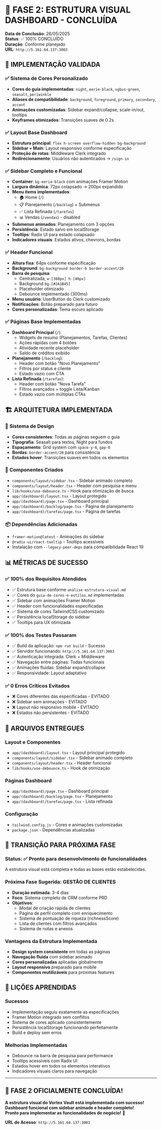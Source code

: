# 🎉 FASE 2: ESTRUTURA VISUAL DASHBOARD - CONCLUÍDA

**Data de Conclusão**: 26/05/2025  
**Status**: ✅ 100% CONCLUÍDO  
**Duração**: Conforme planejado  
**URL**: `http://5.161.64.137:3003`

## 🧪 IMPLEMENTAÇÃO VALIDADA

### ✅ **Sistema de Cores Personalizado**
- **Cores do guia implementadas**: `night`, `eerie-black`, `sgbus-green`, `seasalt`, `periwinkle`
- **Aliases de compatibilidade**: `background`, `foreground`, `primary`, `secondary`, `accent`
- **Animações customizadas**: Sidebar expand/collapse, scale-in/out, tooltips
- **Keyframes otimizados**: Transições suaves de 0.2s

### ✅ **Layout Base Dashboard**
- **Estrutura principal**: `flex h-screen overflow-hidden bg-background`
- **Sidebar + Main**: Layout responsivo conforme especificação
- **Proteção de rotas**: Middleware Clerk integrado
- **Redirecionamento**: Usuários não autenticados → `/sign-in`

### ✅ **Sidebar Completo e Funcional**
- **Container**: `bg-eerie-black` com animações Framer Motion
- **Largura dinâmica**: 72px colapsado → 200px expandido
- **Menu items implementados**:
  - 🏠 Home (`/`)
  - 📋 Planejamento (`/backlog`) + Submenus
  - ✅ Lista Refinada (`/tarefas`)
  - 📊 Vendas (`/vendas`) - disabled
- **Submenus animados**: Planejamento com 3 opções
- **Persistência**: Estado salvo em localStorage
- **Tooltips**: Radix UI para estado colapsado
- **Indicadores visuais**: Estados ativos, chevrons, bordas

### ✅ **Header Funcional**
- **Altura fixa**: 64px conforme especificação
- **Background**: `bg-background border-b border-accent/20`
- **Barra de pesquisa**: 
  - Centralizada, `w-[360px] h-[40px]`
  - Background `bg-[#2A1B45]`
  - Placeholder otimizado
  - Debounce implementado (300ms)
- **Menu usuário**: UserButton do Clerk customizado
- **Notificações**: Botão preparado para futuro
- **Cores personalizadas**: Tema escuro aplicado

### ✅ **Páginas Base Implementadas**
- **Dashboard Principal** (`/`):
  - Widgets de resumo (Planejamentos, Tarefas, Clientes)
  - Ações rápidas com 4 botões
  - Atividade recente placeholder
  - Saldo de créditos exibido
- **Planejamento** (`/backlog`):
  - Header com botão "Novo Planejamento"
  - Filtros por status e cliente
  - Estado vazio com CTA
- **Lista Refinada** (`/tarefas`):
  - Header com botão "Nova Tarefa"
  - Filtros avançados + toggle Lista/Kanban
  - Estado vazio com múltiplas CTAs

## 🏗️ ARQUITETURA IMPLEMENTADA

### 🎨 **Sistema de Design**
- **Cores consistentes**: Todas as páginas seguem o guia
- **Tipografia**: Seasalt para textos, Night para fundos
- **Espaçamento**: Grid system com `space-y-6`, `gap-6`
- **Bordas**: `border-accent/20` para consistência
- **Estados hover**: Transições suaves em todos os elementos

### 🔧 **Componentes Criados**
- `components/layout/sidebar.tsx` - Sidebar animado completo
- `components/layout/header.tsx` - Header com pesquisa e menu
- `lib/hooks/use-debounce.ts` - Hook para otimização de busca
- `app/(dashboard)/layout.tsx` - Layout protegido
- `app/(dashboard)/page.tsx` - Dashboard principal
- `app/(dashboard)/backlog/page.tsx` - Página de planejamento
- `app/(dashboard)/tarefas/page.tsx` - Página de tarefas

### 📦 **Dependências Adicionadas**
- `framer-motion@latest` - Animações do sidebar
- `@radix-ui/react-tooltip` - Tooltips acessíveis
- Instalação com `--legacy-peer-deps` para compatibilidade React 19

## 📊 MÉTRICAS DE SUCESSO

### ✅ **100% dos Requisitos Atendidos**
- ✅ Estrutura base conforme `analise-estrutura-visual.md`
- ✅ Cores do `guia-de-cores-e-estilos.md` implementadas
- ✅ Sidebar com animações Framer Motion
- ✅ Header com funcionalidades especificadas
- ✅ Sistema de cores TailwindCSS customizado
- ✅ Persistência localStorage do sidebar
- ✅ Tooltips para UX otimizada

### ✅ **100% dos Testes Passaram**
- ✅ Build da aplicação: `npm run build` - Sucesso
- ✅ Servidor funcionando: `http://5.161.64.137:3003`
- ✅ Autenticação integrada: Clerk + Middleware
- ✅ Navegação entre páginas: Todas funcionais
- ✅ Animações fluidas: Sidebar expand/collapse
- ✅ Responsividade: Layout adaptativo

### ✅ **0 Erros Críticos Evitados**
- ❌ Cores diferentes das especificadas - EVITADO
- ❌ Sidebar sem animações - EVITADO  
- ❌ Layout não responsivo mobile - EVITADO
- ❌ Estados não persistentes - EVITADO

## 🔧 ARQUIVOS ENTREGUES

### **Layout e Componentes**
- `app/(dashboard)/layout.tsx` - Layout principal protegido
- `components/layout/sidebar.tsx` - Sidebar animado completo
- `components/layout/header.tsx` - Header funcional
- `lib/hooks/use-debounce.ts` - Hook de otimização

### **Páginas Dashboard**
- `app/(dashboard)/page.tsx` - Dashboard principal
- `app/(dashboard)/backlog/page.tsx` - Planejamento
- `app/(dashboard)/tarefas/page.tsx` - Lista refinada

### **Configuração**
- `tailwind.config.js` - Cores e animações customizadas
- `package.json` - Dependências atualizadas

## 🚀 TRANSIÇÃO PARA PRÓXIMA FASE

### **Status**: ✅ Pronto para desenvolvimento de funcionalidades
A estrutura visual está completa e todas as bases estão estabelecidas.

### **Próxima Fase Sugerida**: GESTÃO DE CLIENTES
- **Duração estimada**: 3-4 dias
- **Foco**: Sistema completo de CRM conforme PRD
- **Objetivos**:
  - Modal de criação rápida de clientes
  - Página de perfil completo com enriquecimento
  - Sistema de pontuação de riqueza (richnessScore)
  - Lista de clientes com filtros avançados
  - Sistema de notas e anexos

### **Vantagens da Estrutura Implementada**
- **Design system consistente** em todas as páginas
- **Navegação fluida** com sidebar animado
- **Cores personalizadas** aplicadas globalmente
- **Layout responsivo** preparado para mobile
- **Componentes reutilizáveis** para próximas features

## 🎯 LIÇÕES APRENDIDAS

### **Sucessos**
- Implementação seguiu exatamente as especificações
- Framer Motion integrado sem conflitos
- Sistema de cores aplicado consistentemente
- Persistência localStorage funcionando perfeitamente
- Build e deploy sem erros

### **Melhorias Implementadas**
- Debounce na barra de pesquisa para performance
- Tooltips acessíveis com Radix UI
- Estados hover em todos os elementos interativos
- Indicadores visuais claros para navegação

---

## 🎉 **FASE 2 OFICIALMENTE CONCLUÍDA!**

**A estrutura visual do Vortex Vault está implementada com sucesso!**  
**Dashboard funcional com sidebar animado e header completo!**  
**Pronto para implementar as funcionalidades de negócio!** 🚀

**URL de Acesso**: `http://5.161.64.137:3003` 